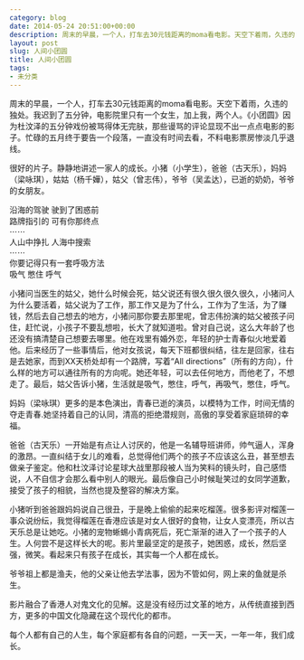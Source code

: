 ```yaml
---
category: blog
date: 2014-05-24 20:51:00+00:00
description: 周末的早晨，一个人，打车去30元钱距离的moma看电影。天空下着雨，久违的独处。
layout: post
slug: 人间小团圆
title: 人间小团圆
tags:
- 未分类
---
```


周末的早晨，一个人，打车去30元钱距离的moma看电影。天空下着雨，久违的独处。我迟到了五分钟，电影院里只有一个女生，加上我，两个人。《小团圆》因为杜汶泽的五分钟戏份被骂得体无完肤，那些谩骂的评论显现不出一点点电影的影子。忙碌的五月终于要告一个段落，一直没有时间去看，不料电影票房惨淡几乎退线。  
  
很好的片子。静静地讲述一家人的成长。小猪（小学生），爸爸（古天乐），妈妈（梁咏琪），姑姑（杨千嬅），姑父（曾志伟），爷爷（吴孟达），已逝的奶奶，爷爷的女朋友。  
  
沿海的驾驶 驶到了困惑前  
路牌指引的 可有你那终点  
⋯⋯  
人山中挣扎 人海中搜索  
⋯⋯  
你要记得只有一套呼吸方法  
吸气 憋住 呼气  
  
小猪问当医生的姑父，她什么时候会死，姑父说还有很久很久很久很久，小猪问人为什么要活着，姑父说为了工作，那工作又是为了什么，工作为了生活，为了赚钱，然后去自己想去的地方，小猪问那你要去那里呢，曾志伟扮演的姑父被孩子问住，赶忙说，小孩子不要乱想啦，长大了就知道啦。曾对自己说，这么大年龄了也还没有搞清楚自己想要去哪里。他在戏里有婚外恋，年轻的护士青春似火地爱着他。后来经历了一些事情后，他对女孩说，每天下班都很纠结，往左是回家，往右是去她家，而到XX天桥处却有一个路牌，写着“All directions”（所有的方向），什么样的地方可以通往所有的方向呢。她还年轻，可以去任何地方，而他老了，不想走了。最后，姑父告诉小猪，生活就是吸气，憋住，呼气，再吸气，憋住，呼气。  
  
妈妈（梁咏琪）更多的是本色演出，青春已逝的演员，以模特为工作，时间无情的夺走青春.她坚持着自己的认同，清高的拒绝潜规则，高傲的享受着家庭琐碎的幸福。  
  
爸爸（古天乐）一开始是有点让人讨厌的，他是一名辅导班讲师，帅气逼人，浑身的激昂。一直纠结于女儿的难看，总觉得他们两个的孩子不应该这么丑，甚至想去做亲子鉴定。他和杜汶泽讨论星球大战里那段被人当为笑料的镜头时，自己感悟说，人不自信才会那么看中别人的眼光。最后像自己小时候耻笑过的女同学道歉，接受了孩子的相貌，当然也提及整容的解决方案。  
  
小猪听到爸爸跟妈妈说自己很丑，于是晚上偷偷的起来吃榴莲。很多影评对榴莲一事众说纷纭，我觉得榴莲在香港应该是对女人很好的食物，让女人变漂亮，所以古天乐总是让她吃。小猪的宠物蜥蜴小青病死后，死亡渐渐的进入了一个孩子的人生。人何尝不是这样长大的呢。影片里最坚定的是孩子，她困惑，成长，然后坚强，微笑。看起来只有孩子在成长，其实每一个人都在成长。  
  
爷爷祖上都是渔夫，他的父亲让他去学法事，因为不管如何，网上来的鱼就是杀生。  
  
影片融合了香港人对鬼文化的见解。这是没有经历过文革的地方，从传统直接到西方，更多的中国文化隐藏在这个现代化的都市。  
  
每个人都有自己的人生，每个家庭都有各自的问题，一天一天，一年一年，我们成长。

